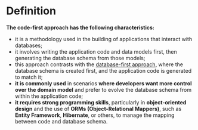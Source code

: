 # Definition
**The code-first approach has the following characteristics:**
- it is a methodology used 
  in the building of applications 
  that interact with databases;
- it involves writing the application code 
  and data models first, then generating 
  the database schema from those models;
- this approach contrasts with the [database-first approach](../../database-first/definition/definition.md), 
  where the database schema is created first, 
  and the application code is generated to match it;
- **it is commonly used** in scenarios 
  **where developers want more control over the domain model** 
  and prefer to evolve the database schema from within the application code;
- **it requires strong programming skills**, particularly in **object-oriented design** 
  and the use of **ORMs (Object-Relational Mappers)**, 
  such as **Entity Framework**, **Hibernate**, or others, 
  to manage the mapping between code and database schema.
